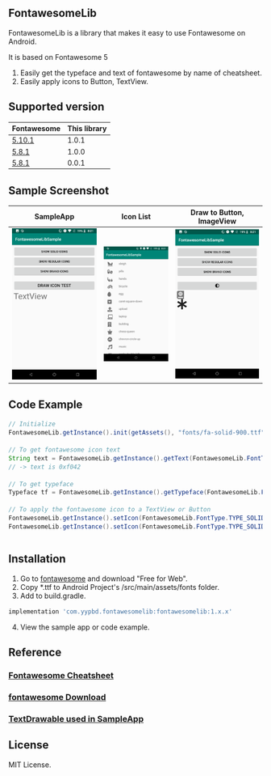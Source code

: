 ## FontawesomeLib

FontawesomeLib is a library that makes it easy to use Fontawesome on Android.

It is based on Fontawesome 5

1. Easily get the typeface and text of fontawesome by name of cheatsheet.
2. Easily apply icons to Button, TextView.


## Supported version

| Fontawesome | This library |
|-----------|-----------|
| [5.10.1](https://fontawesome.com/download) | 1.0.1 |
| [5.8.1](https://fontawesome.com/download) | 1.0.0 |
| [5.8.1](https://fontawesome.com/download) | 0.0.1 |


## Sample Screenshot

| SampleApp | Icon List | Draw to Button, ImageView |
|----------|-------------|------|
| ![Sample App - Draw to ImageView](https://raw.githubusercontent.com/yypbd/FontawesomeLib/master/screenshot/scr_sample_1.png) | ![Sample App - Icon List](https://raw.githubusercontent.com/yypbd/FontawesomeLib/master/screenshot/scr_sample_2.png) | ![Sample App - Draw to Button, ImageView](https://raw.githubusercontent.com/yypbd/FontawesomeLib/master/screenshot/scr_sample_3.png) |


## Code Example

```java
// Initialize
FontawesomeLib.getInstance().init(getAssets(), "fonts/fa-solid-900.ttf", "fonts/fa-regular-400.ttf", "fonts/fa-brands-400.ttf");

// To get fontawesome icon text
String text = FontawesomeLib.getInstance().getText(FontawesomeLib.FontType.TYPE_SOLID, "adjust");
// -> text is 0xf042

// To get typeface
Typeface tf = FontawesomeLib.getInstance().getTypeface(FontawesomeLib.FontType.TYPE_SOLID);

// To apply the fontawesome icon to a TextView or Button
FontawesomeLib.getInstance().setIcon(FontawesomeLib.FontType.TYPE_SOLID, "adjust", buttonTest);
FontawesomeLib.getInstance().setIcon(FontawesomeLib.FontType.TYPE_SOLID, "atlas", textViewTest);
```

```kotlin


```


## Installation

1. Go to [fontawesome](https://fontawesome.com/download) and download "Free for Web".
2. Copy *.ttf to Android Project's /src/main/assets/fonts folder.
3. Add to build.gradle.
```gradle
implementation 'com.yypbd.fontawesomelib:fontawesomelib:1.x.x'
```
4. View the sample app or code example.



## Reference

### [Fontawesome Cheatsheet](https://fontawesome.com/cheatsheet)

### [fontawesome Download](https://fontawesome.com/download)

### [TextDrawable used in SampleApp](https://github.com/devunwired/textdrawable)


## License

MIT License.
